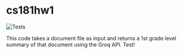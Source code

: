 # cs181hw1

![Tests](https://github.com/RowanGray472/cs181hw1/actions/workflows/tests.yml/badge.svg)
 
This code takes a document file as input and returns a 1st grade level summary of that document using the Groq API. Test!
